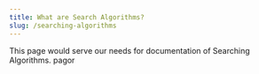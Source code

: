 ```yaml
---
title: What are Search Algorithms?
slug: /searching-algorithms
---
```


This page would serve our needs for documentation of Searching Algorithms.
pagor